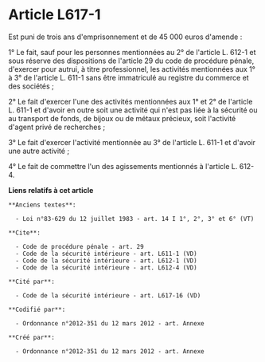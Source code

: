 # Article L617-1

Est puni de trois ans d'emprisonnement et de 45 000 euros d'amende : 

1° Le fait, sauf pour les personnes mentionnées au 2° de l'article L. 612-1 et sous réserve des dispositions de l'article 29
du code de procédure pénale, d'exercer pour autrui, à titre professionnel, les activités mentionnées aux 1° à 3° de l'article
L. 611-1 sans être immatriculé au registre du commerce et des sociétés ; 

2° Le fait d'exercer l'une des activités mentionnées aux 1° et 2° de l'article L. 611-1 et d'avoir en outre soit une activité
qui n'est pas liée à la sécurité ou au transport de fonds, de bijoux ou de métaux précieux, soit l'activité d'agent privé de
recherches ; 

3° Le fait d'exercer l'activité mentionnée au 3° de l'article L. 611-1 et d'avoir une autre activité ; 

4° Le fait de commettre l'un des agissements mentionnés à l'article L. 612-4.

**Liens relatifs à cet article**

	**Anciens textes**:

	  - Loi n°83-629 du 12 juillet 1983 - art. 14 I 1°, 2°, 3° et 6° (VT)

	**Cite**:

	  - Code de procédure pénale - art. 29
	  - Code de la sécurité intérieure - art. L611-1 (VD)
	  - Code de la sécurité intérieure - art. L612-1 (VD)
	  - Code de la sécurité intérieure - art. L612-4 (VD)

	**Cité par**:

	  - Code de la sécurité intérieure - art. L617-16 (VD)

	**Codifié par**:

	  - Ordonnance n°2012-351 du 12 mars 2012 - art. Annexe

	**Créé par**:

	  - Ordonnance n°2012-351 du 12 mars 2012 - art. Annexe

